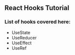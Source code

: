 ## React Hooks Tutorial

### List of hooks covered here:

* UseState
* UseReducer 
* UseEffect
* UseRef
